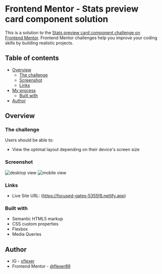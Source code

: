 # Frontend Mentor - Stats preview card component solution

This is a solution to the [Stats preview card component challenge on Frontend Mentor](https://www.frontendmentor.io/challenges/stats-preview-card-component-8JqbgoU62). Frontend Mentor challenges help you improve your coding skills by building realistic projects. 

## Table of contents

- [Overview](#overview)
  - [The challenge](#the-challenge)
  - [Screenshot](#screenshot)
  - [Links](#links)
- [My process](#my-process)
  - [Built with](#built-with)
- [Author](#author)

## Overview

### The challenge

Users should be able to:

- View the optimal layout depending on their device's screen size

### Screenshot

![desktop view](https://i.imgur.com/cROVC4B.png)
![mobile view](https://i.imgur.com/p6JQk4Y.png)

### Links

- Live Site URL: (https://focused-gates-5355f8.netlify.app)

### Built with

- Semantic HTML5 markup
- CSS custom properties
- Flexbox
- Media Queries

## Author

- IG - [xflexer](https://www.instagram.com/xflexer/)
- Frontend Mentor - [@flexer89](https://www.frontendmentor.io/profile/flexer89)
